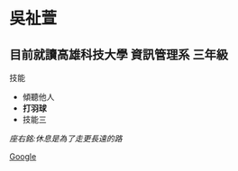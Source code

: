 # 吳祉萱

## 目前就讀高雄科技大學 資訊管理系 三年級

 技能
 * 傾聽他人
 * **打羽球**
 * 技能三
   
*座右銘:休息是為了走更長遠的路*

[Google](https://www.google.com/?hl=zh_TW)
